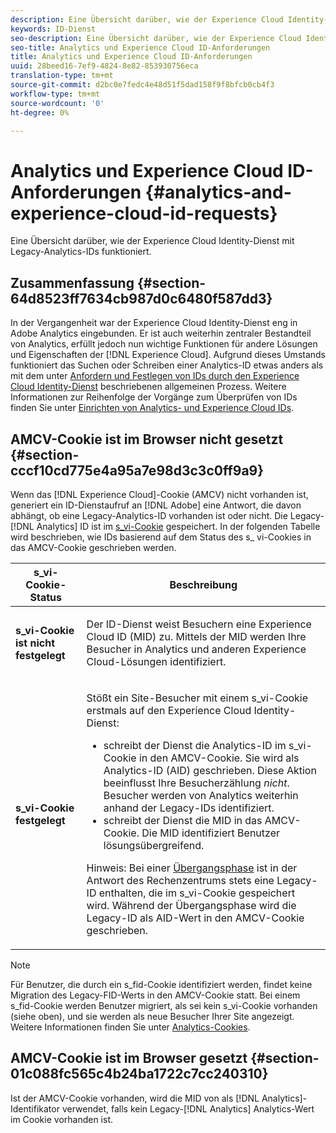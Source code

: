 ```yaml
---
description: Eine Übersicht darüber, wie der Experience Cloud Identity-Dienst mit Legacy-Analytics-IDs funktioniert.
keywords: ID-Dienst
seo-description: Eine Übersicht darüber, wie der Experience Cloud Identity-Dienst mit Legacy-Analytics-IDs funktioniert.
seo-title: Analytics und Experience Cloud ID-Anforderungen
title: Analytics und Experience Cloud ID-Anforderungen
uuid: 28beed16-7ef9-4824-8e82-853930756eca
translation-type: tm+mt
source-git-commit: d2bc0e7fedc4e48d51f5dad158f9f8bfcb0cb4f3
workflow-type: tm+mt
source-wordcount: '0'
ht-degree: 0%

---
```



# Analytics und Experience Cloud ID-Anforderungen {#analytics-and-experience-cloud-id-requests}

Eine Übersicht darüber, wie der Experience Cloud Identity-Dienst mit Legacy-Analytics-IDs funktioniert.

## Zusammenfassung {#section-64d8523ff7634cb987d0c6480f587dd3}

In der Vergangenheit war der Experience Cloud Identity-Dienst eng in Adobe Analytics eingebunden. Er ist auch weiterhin zentraler Bestandteil von Analytics, erfüllt jedoch nun wichtige Funktionen für andere Lösungen und Eigenschaften der [!DNL Experience Cloud]. Aufgrund dieses Umstands funktioniert das Suchen oder Schreiben einer Analytics-ID etwas anders als mit dem unter [Anfordern und Festlegen von IDs durch den Experience Cloud Identity-Dienst](../../introduction/id-request.md#concept-2caacebb1d244402816760e9b8bcef6a) beschriebenen allgemeinen Prozess. Weitere Informationen zur Reihenfolge der Vorgänge zum Überprüfen von IDs finden Sie unter [Einrichten von Analytics- und Experience Cloud IDs](../../reference/analytics-reference/analytics-ids.md#concept-f381dd18ee184c6c8e48286937a161d6).

## AMCV-Cookie ist im Browser nicht gesetzt {#section-cccf10cd775e4a95a7e98d3c3c0ff9a9}

Wenn das [!DNL Experience Cloud]-Cookie (AMCV) nicht vorhanden ist, generiert ein ID-Dienstaufruf an [!DNL Adobe] eine Antwort, die davon abhängt, ob eine Legacy-Analytics-ID vorhanden ist oder nicht. Die Legacy-[!DNL Analytics] ID ist im [s_vi-Cookie](https://docs.adobe.com/content/help/de-DE/core-services/interface/ec-cookies/cookies-analytics.html) gespeichert. In der folgenden Tabelle wird beschrieben, wie IDs basierend auf dem Status des s_ vi-Cookies in das AMCV-Cookie geschrieben werden.

<table id="table_DC85FECE26DD424E841BA1059AF1E57F"> 
 <thead> 
  <tr> 
   <th colname="col1" class="entry"> s_vi-Cookie-Status </th> 
   <th colname="col2" class="entry"> Beschreibung </th> 
  </tr> 
 </thead>
 <tbody> 
  <tr> 
   <td colname="col1"> <p> <b> s_vi-Cookie ist nicht festgelegt</b> </p> </td> 
   <td colname="col2"> <p>Der ID-Dienst weist Besuchern eine <span class="keyword">Experience Cloud</span> ID (MID) zu. Mittels der MID werden Ihre Besucher in <span class="keyword">Analytics</span> und anderen <span class="keyword">Experience Cloud</span>-Lösungen identifiziert. </p> </td> 
  </tr> 
  <tr> 
   <td colname="col1"> <p> <b>s_vi-Cookie festgelegt</b> </p> </td> 
   <td colname="col2"> <p>Stößt ein Site-Besucher mit einem s_vi-Cookie erstmals auf den Experience Cloud Identity-Dienst: </p> 
    <ul id="ul_BE584810280D4874AF802A9247011787"> 
     <li id="li_AA395B09A3174AF78F3EC10053E2E4F5">schreibt der Dienst die <span class="keyword">Analytics</span>-ID im s_vi-Cookie in den AMCV-Cookie. Sie wird als <span class="keyword">Analytics</span>-ID (AID) geschrieben. Diese Aktion beeinflusst Ihre Besucherzählung <i>nicht</i>. Besucher werden von <span class="keyword">Analytics</span> weiterhin anhand der Legacy-IDs identifiziert. </li> 
     <li id="li_8735DE21FEA542BA8024109B8FE1E2ED">schreibt der Dienst die MID in das AMCV-Cookie. Die MID identifiziert Benutzer lösungsübergreifend. </li> 
    </ul> <p> <p>Hinweis: Bei einer <a href="../../reference/analytics-reference/grace-period.md" format="dita" scope="local">Übergangsphase</a> ist in der Antwort des Rechenzentrums stets eine Legacy-ID enthalten, die im s_vi-Cookie gespeichert wird. Während der Übergangsphase wird die Legacy-ID als AID-Wert in den AMCV-Cookie geschrieben. </p> </p> </td> 
  </tr> 
 </tbody> 
</table>

>[!NOTE]
>
>Für Benutzer, die durch ein s_fid-Cookie identifiziert werden, findet keine Migration des Legacy-FID-Werts in den AMCV-Cookie statt. Bei einem s_fid-Cookie werden Benutzer migriert, als sei kein s_vi-Cookie vorhanden (siehe oben), und sie werden als neue Besucher Ihrer Site angezeigt. Weitere Informationen finden Sie unter [Analytics-Cookies](https://docs.adobe.com/content/help/en/core-services/interface/ec-cookies/cookies-analytics.html).

## AMCV-Cookie ist im Browser gesetzt {#section-01c088fc565c4b24ba1722c7cc240310}

Ist der AMCV-Cookie vorhanden, wird die MID von als [!DNL Analytics]-Identifikator verwendet, falls kein Legacy-[!DNL Analytics] Analytics-Wert im Cookie vorhanden ist.
